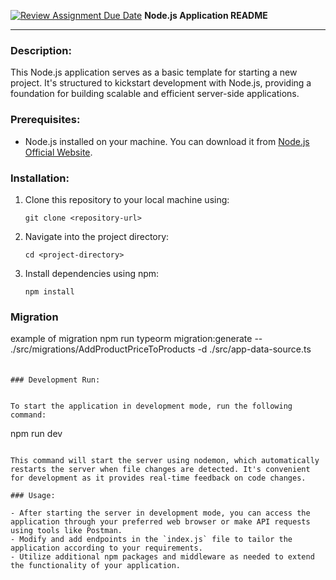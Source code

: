 [![Review Assignment Due Date](https://classroom.github.com/assets/deadline-readme-button-24ddc0f5d75046c5622901739e7c5dd533143b0c8e959d652212380cedb1ea36.svg)](https://classroom.github.com/a/6gYNAdKj)
**Node.js Application README**

---

### Description:

This Node.js application serves as a basic template for starting a new project. It's structured to kickstart development with Node.js, providing a foundation for building scalable and efficient server-side applications.

### Prerequisites:

- Node.js installed on your machine. You can download it from [Node.js Official Website](https://nodejs.org/).

### Installation:

1. Clone this repository to your local machine using:
   ```
   git clone <repository-url>
   ```
2. Navigate into the project directory:
   ```
   cd <project-directory>
   ```
3. Install dependencies using npm:
   ```
   npm install
   ```

### Migration

example of migration npm run typeorm migration:generate -- ./src/migrations/AddProductPriceToProducts -d ./src/app-data-source.ts

####

```

### Development Run:


To start the application in development mode, run the following command:

```

npm run dev

```

This command will start the server using nodemon, which automatically restarts the server when file changes are detected. It's convenient for development as it provides real-time feedback on code changes.

### Usage:

- After starting the server in development mode, you can access the application through your preferred web browser or make API requests using tools like Postman.
- Modify and add endpoints in the `index.js` file to tailor the application according to your requirements.
- Utilize additional npm packages and middleware as needed to extend the functionality of your application.
```

